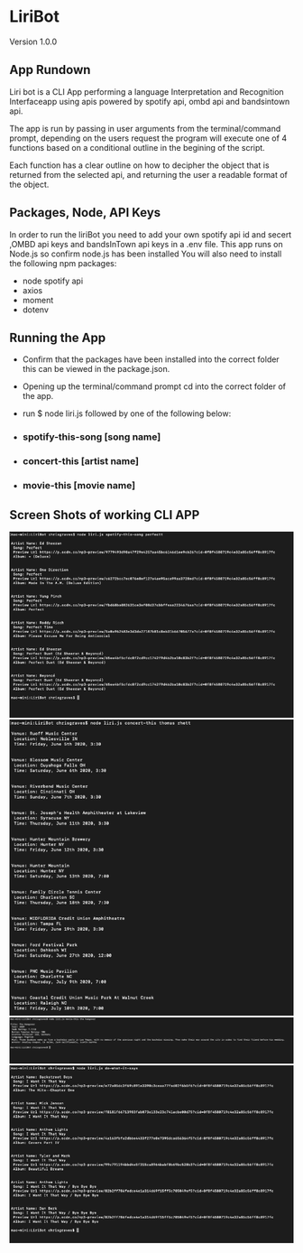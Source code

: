# LiriBot
Version 1.0.0

## App Rundown
Liri bot is a CLI App performing a language Interpretation and Recognition Interfaceapp using apis powered by spotify api, ombd api and bandsintown api.

The app is run by passing in user arguments from the terminal/command prompt, depending on the users request the program will execute one of 4 functions based on a conditional outline in the begining of the script. 

Each function has a clear outline on how to decipher the object that is returned from the selected api, and returning the user a readable format of the object.

## Packages, Node, API Keys
In order to run the liriBot you need to add your own spotify api id and secert ,OMBD api keys and bandsInTown api keys in a .env file.
This app runs on Node.js so confirm node.js has been installed
You will also need to install the following npm packages:
- node spotify api
- axios
- moment
- dotenv

## Running the App
- Confirm that the packages have been installed into the correct folder this can be viewed in the package.json.
- Opening up the terminal/command prompt cd into the correct folder of the app.
- run $ node liri.js followed by one of the following below:

- ### spotify-this-song [song name]
- ### concert-this [artist name]
- ### movie-this [movie name]


## Screen Shots of working CLI APP
![alt text](LiriBot/screenShots/spotify-this-song.png)
![alt text](LiriBot/screenShots/concert-this.png)
![alt text](LiriBot/screenShots/movie-this.png)
![alt text](LiriBot/screenShots/do-what-it-says.png)
